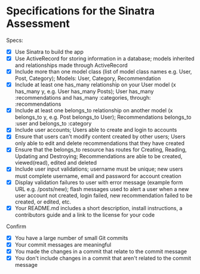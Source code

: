 # Specifications for the Sinatra Assessment

Specs:
- [x] Use Sinatra to build the app
- [x] Use ActiveRecord for storing information in a database; models inherited and relationships made through ActiveRecord
- [x] Include more than one model class (list of model class names e.g. User, Post, Category); Models: User, Category, Recommendation
- [x] Include at least one has_many relationship on your User model (x has_many y, e.g. User has_many Posts); User has_many :recommendations and has_many :categories, through: :recommendations
- [x] Include at least one belongs_to relationship on another model (x belongs_to y, e.g. Post belongs_to User); Recommendations belongs_to :user and belongs_to :category
- [x] Include user accounts; Users able to create and login to accounts
- [x] Ensure that users can't modify content created by other users; Users only able to edit and delete recommendations that they have created
- [x] Ensure that the belongs_to resource has routes for Creating, Reading, Updating and Destroying; Recommendations are able to be created, viewed(read), edited and deleted
- [x] Include user input validations; username must be unique; new users must complete username, email and password for account creation
- [x] Display validation failures to user with error message (example form URL e.g. /posts/new); flash messages used to alert a user when a new user account not created, login failed, new recommendation failed to be created, or edited, etc.
- [x] Your README.md includes a short description, install instructions, a contributors guide and a link to the license for your code

Confirm
- [x] You have a large number of small Git commits
- [x] Your commit messages are meaningful
- [x] You made the changes in a commit that relate to the commit message
- [x] You don't include changes in a commit that aren't related to the commit message
